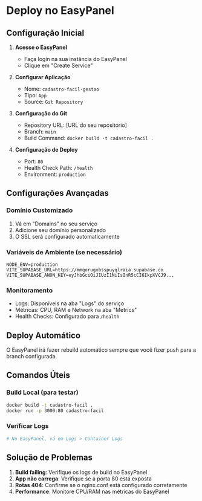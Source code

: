 # Deploy no EasyPanel

## Configuração Inicial

1. **Acesse o EasyPanel**
   - Faça login na sua instância do EasyPanel
   - Clique em "Create Service"

2. **Configurar Aplicação**
   - Nome: `cadastro-facil-gestao`
   - Tipo: `App`
   - Source: `Git Repository`

3. **Configuração do Git**
   - Repository URL: [URL do seu repositório]
   - Branch: `main`
   - Build Command: `docker build -t cadastro-facil .`

4. **Configuração de Deploy**
   - Port: `80`
   - Health Check Path: `/health`
   - Environment: `production`

## Configurações Avançadas

### Domínio Customizado
1. Vá em "Domains" no seu serviço
2. Adicione seu domínio personalizado
3. O SSL será configurado automaticamente

### Variáveis de Ambiente (se necessário)
```
NODE_ENV=production
VITE_SUPABASE_URL=https://mmqorugxbsspuyqlraia.supabase.co
VITE_SUPABASE_ANON_KEY=eyJhbGciOiJIUzI1NiIsInR5cCI6IkpXVCJ9...
```

### Monitoramento
- Logs: Disponíveis na aba "Logs" do serviço
- Métricas: CPU, RAM e Network na aba "Metrics"
- Health Checks: Configurado para `/health`

## Deploy Automático

O EasyPanel irá fazer rebuild automático sempre que você fizer push para a branch configurada.

## Comandos Úteis

### Build Local (para testar)
```bash
docker build -t cadastro-facil .
docker run -p 3000:80 cadastro-facil
```

### Verificar Logs
```bash
# No EasyPanel, vá em Logs > Container Logs
```

## Solução de Problemas

1. **Build failing**: Verifique os logs de build no EasyPanel
2. **App não carrega**: Verifique se a porta 80 está exposta
3. **Rotas 404**: Confirme se o nginx.conf está configurado corretamente
4. **Performance**: Monitore CPU/RAM nas métricas do EasyPanel